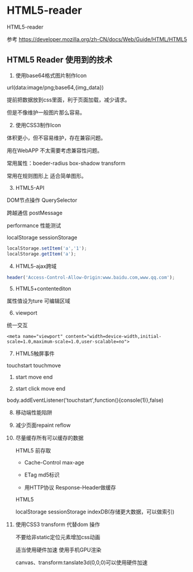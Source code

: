 # HTML5-reader
HTML5-reader

参考 https://developer.mozilla.org/zh-CN/docs/Web/Guide/HTML/HTML5

## HTML5 Reader 使用到的技术

1. 使用base64格式图片制作Icon

  url(data:image/png;base64,{img_data})
  
  提前把数据放到css里面，利于页面加载，减少请求。

  但是不像维护一般图片那么容易。

2. 使用CSS3制作Icon

  体积更小，但不容易维护，存在兼容问题。

  用在WebAPP 不太需要考虑兼容性问题。

  常用属性：boeder-radius box-shadow transform

  常用在规则图形上 适合简单图形。

3. HTML5-API
  
  DOM节点操作 QuerySelector 

  跨越通信 postMessage

  performance 性能测试 

  localStorage sessionStorage 

  ``` JavaScript
  localStorage.setItem('a','1');   
  localStorage.getItem('a');
  ```

4. HTML5-ajax跨域 

  ``` JavaScript
  header('Access-Control-Allow-Origin:www.baidu.com,www.qq.com');
  ```

5. HTML5+contentediton

  属性值设为ture 可编辑区域

6. viewport

  统一交互

  ```
  <meta name="viewport" content="width=device-width,initial-scale=1.0,maximum-scale=1.0,user-scalable=no">
  ```

7. HTML5触屏事件
  
  touchstart touchmove  

  1. start move end 

  2. start click move end

  body.addEventListener('touchstart',function(){console(1)},false)

8. 移动端性能陷阱

  1. 减少页面repaint reflow

  2. 尽量缓存所有可以缓存的数据

      HTML5 前存取
      * Cache-Control max-age

      * ETag md5标识
  
      * 用HTTP协议 Response-Header做缓存

      HTML5

      localStorage sessionStorage indexDB(存储更大数据，可以做索引)
  
   3. 使用CSS3 transform 代替dom 操作
    
      不要给非static定位元素增加css动画

      适当使用硬件加速 使用手机GPU渲染

      canvas、transform:tanslate3d(0,0,0)可以使用硬件加速

    

